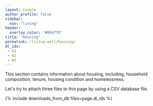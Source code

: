 ```yaml
---
layout: single
author_profile: false
sidebar:
  nav: "living"
header:
  overlay_color: "#00a776"
title: "Housing"
permalink: /living-well/housing/
dl_ids:
 - A1
 - A2
 - B3
---
```


This section contains information about housing, including, household composition, tenure, housing condition and homelessness.

Let's try to attach three files to this page by using a CSV database file.

{% include downloads_from_db files=page.dl_ids %}
